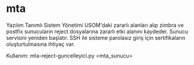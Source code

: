 # mta
Yazılım Tanımlı Sistem Yönetimi
USOM'daki zararlı alanları alıp zimbra ve postfix sunucuların reject dosyalarına zararlı etki alanını kaydeder.
Sunucu servisini yeniden başlatır.
SSH ile sisteme parolasız giriş için sertifikaların oluşturtulmasına ihtiyaç var.

Kullanım:
  mta-reject-guncelleyici.py <mta_sunucu>
